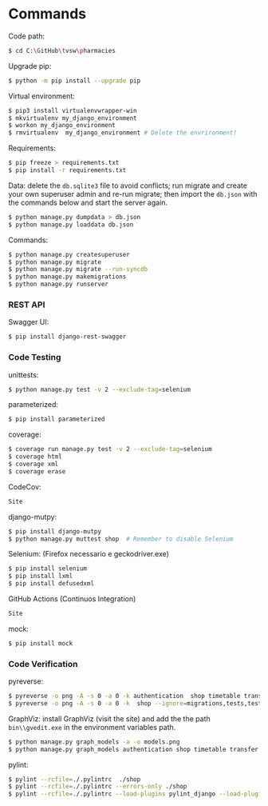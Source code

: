# Commands

Code path:

```bash
$ cd C:\GitHub\tvsw\pharmacies
```

Upgrade pip:

```bash
$ python -m pip install --upgrade pip
```

Virtual environment:

```bash
$ pip3 install virtualenvwrapper-win
$ mkvirtualenv my_django_environment
$ workon my_django_environment
$ rmvirtualenv  my_django_environment # Delete the envrironment!
```

Requirements:

```bash
$ pip freeze > requirements.txt
$ pip install -r requirements.txt
```

Data: delete the `db.sqlite3` file to avoid conflicts; run migrate and create your own superuser admin and re-run migrate; then import the `db.json` with the commands below and start the server again.

```bash
$ python manage.py dumpdata > db.json
$ python manage.py loaddata db.json
```

Commands:

```bash
$ python manage.py createsuperuser
$ python manage.py migrate
$ python manage.py migrate --run-syncdb
$ python manage.py makemigrations
$ python manage.py runserver
```

### REST API

Swagger UI:

```bash
$ pip install django-rest-swagger
```

### Code Testing

unittests:

```bash
$ python manage.py test -v 2 --exclude-tag=selenium
```

parameterized:

```bash
$ pip install parameterized
```

coverage:

```bash
$ coverage run manage.py test -v 2 --exclude-tag=selenium
$ coverage html
$ coverage xml
$ coverage erase
```

CodeCov:

```bash
Site
```

django-mutpy:

```bash
$ pip install django-mutpy
$ python manage.py muttest shop  # Remember to disable Selenium
```

Selenium: (Firefox necessario e geckodriver.exe)

```bash
$ pip install selenium
$ pip install lxml
$ pip install defusedxml
```

GitHub Actions (Continuos Integration)

```bash
Site
```

mock:

```bash
$ pip install mock
```

### Code Verification

pyreverse:

```bash
$ pyreverse -o png -A -s 0 -a 0 -k authentication  shop timetable transfer --ignore=migrations,tests,tests.py
$ pyreverse -o png -A -s 0 -a 0 -k  shop --ignore=migrations,tests,tests.py
```

GraphViz: install GraphViz (visit the site) and add the the path `bin\\gvedit.exe` in the environment variables path.

```bash
$ python manage.py graph_models -a -o models.png
$ python manage.py graph_models authentication shop timetable transfer -o apps.png
```

pylint:

```bash
$ pylint --rcfile=./.pylintrc  ./shop
$ pylint --rcfile=./.pylintrc --errors-only ./shop
$ pylint --rcfile=./.pylintrc --load-plugins pylint_django --load-plugins pylint_django.checkers.db_performance ./shop
```
